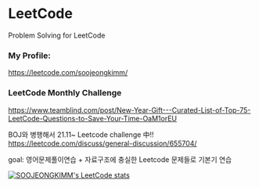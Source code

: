 # LeetCode
Problem Solving for LeetCode

### My Profile:
https://leetcode.com/soojeongkimm/

### LeetCode Monthly Challenge

https://www.teamblind.com/post/New-Year-Gift---Curated-List-of-Top-75-LeetCode-Questions-to-Save-Your-Time-OaM1orEU

BOJ와 병행해서 21.11~ Leetcode challenge 中!!
https://leetcode.com/discuss/general-discussion/655704/

goal: 영어문제풀이연습 + 자료구조에 충실한 Leetcode 문제들로 기본기 연습 


[![SOOJEONGKIMM's LeetCode stats](https://leetcode-stats-six.vercel.app/api?username=SOOJEONGKIMM&theme=dark)](https://github.com/SOOJEONGKIMM/leetcode-stats)

